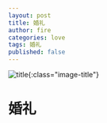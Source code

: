 ```yaml
---
layout: post
title: 婚礼
author: fire
categories: love 
tags: 婚礼
published: false
---
```


![title](https://image.sideproject.cn/titlex/titlex_115.jpg){:class="image-title"}

婚礼
===